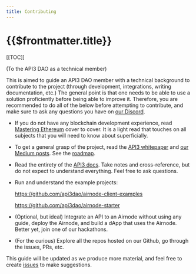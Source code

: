 ```yaml
---
title: Contributing
---
```


# {{$frontmatter.title}}


[[TOC]]

(To the API3 DAO as a technical member)

This is aimed to guide an API3 DAO member with a technical background to contribute to the project (through development, integrations, writing documentation, etc.)
The general point is that one needs to be able to use a solution proficiently before being able to improve it.
Therefore, you are recommended to do all of the below before attempting to contribute, and make sure to ask any questions you have on [our Discord](https://discord.gg/qnRrcfnm5W).

- If you do not have any blockchain development experience, read [Mastering Ethereum](https://github.com/ethereumbook/ethereumbook) cover to cover.
It is a light read that touches on all subjects that you will need to know about superficially.

- To get a general grasp of the project, read the [API3 whitepaper](https://github.com/api3dao/api3-whitepaper) and [our Medium posts](/medium.md).
See the [roadmap](https://trello.com/b/sYVOAa5O/api3-roadmap).

- Read the entirety of the [API3 docs](https://github.com/api3dao/api3-docs).
Take notes and cross-reference, but do not expect to understand everything.
Feel free to ask questions.

- Run and understand the example projects:

  https://github.com/api3dao/airnode-client-examples

  https://github.com/api3dao/airnode-starter

- (Optional, but ideal) Integrate an API to an Airnode without using any guide, deploy the Airnode, and build a dApp that uses the Airnode.
Better yet, join one of our hackathons.

- (For the curious) Explore all the repos hosted on our Github, go through the issues, PRs, etc.

This guide will be updated as we produce more material, and feel free to create [issues](https://github.com/api3dao/api3-docs/issues) to make suggestions.